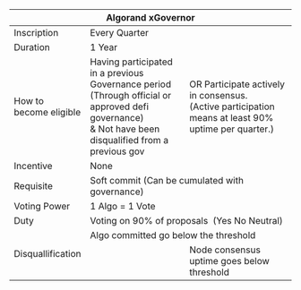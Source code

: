 <table>
<thead>
  <tr>
    <th colspan="3">Algorand xGovernor</th>
  </tr>
</thead>
<tbody>
  <tr>
    <td>Inscription</td>
    <td colspan="2">Every Quarter</td>
  </tr>
  <tr>
    <td>Duration</td>
    <td colspan="2">1 Year</td>
  </tr>
  <tr>
    <td>How to <br>become eligible</td>
    <td>Having participated in a previous Governance period<br>(Through official or approved defi governance)<br>&amp; Not have been disqualified from a previous gov</td>
    <td>OR Participate actively in consensus.<br>(Active participation means at least 90% uptime per quarter.)<br></td>
  </tr>
  <tr>
    <td>Incentive</td>
    <td colspan="2">None</td>
  </tr>
  <tr>
    <td>Requisite</td>
    <td colspan="2">Soft commit (Can be cumulated with governance)</td>
  </tr>
  <tr>
    <td>Voting Power</td>
    <td colspan="2">1 Algo = 1 Vote</td>
  </tr>
  <tr>
    <td>Duty</td>
    <td colspan="2">Voting on 90% of proposals&nbsp;&nbsp;(Yes No Neutral)</td>
  </tr>
  <tr>
    <td rowspan="2">Disquallification</td>
    <td colspan="2">Algo committed go below the threshold</td>
  </tr>
  <tr>
    <td></td>
    <td>Node consensus uptime goes below threshold</td>
  </tr>
</tbody>
</table>